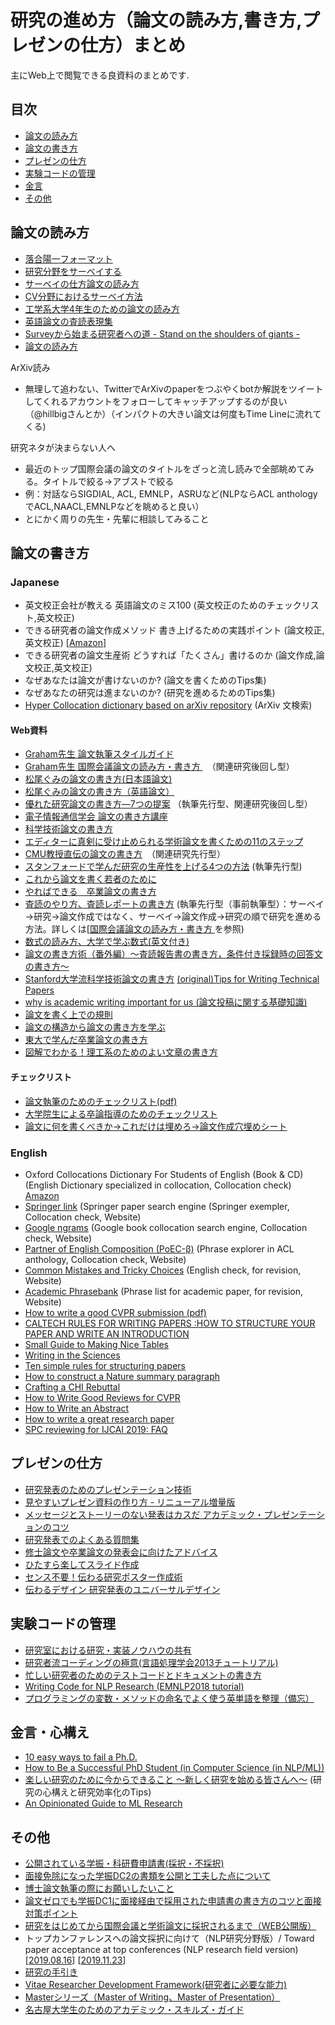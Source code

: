 # 研究の進め方（論文の読み方,書き方,プレゼンの仕方）まとめ  

主にWeb上で閲覧できる良資料のまとめです.  

## 目次
- [論文の読み方](#read)  
- [論文の書き方](#write)  
- [プレゼンの仕方](#presentation)  
- [実験コードの管理](#code) 
- [金言](#advice)
- [その他](#others)

## 論文の読み方<a name="read"></a>

- [落合陽一フォーマット](https://www.slideshare.net/Ochyai/1-ftma15?ref=http://lafrenze.hatenablog.com/entry/2015/08/04/120205)
- [研究分野をサーベイする](https://www.slideshare.net/iTooooooooooooT/itolab-how-to-survey-2017)
- [サーベイの仕方論文の読み方](https://written.4403.biz/source/how-to-survey.pdf)
- [CV分野におけるサーベイ方法](https://www.slideshare.net/HirokatsuKataoka/ss-43935588)  
- [工学系大学4年生のための論文の読み方](https://www.slideshare.net/ychtanaka/4-89034938)  
- [英語論文の査読表現集](https://staff.aist.go.jp/a.ohta/japanese/study/Review_ex_top.htm)  
- [Surveyから始まる研究者への道 - Stand on the shoulders of giants -](https://www.slideshare.net/RyosukeAraki/survey-stand-on-the-shoulders-of-giants)  
- [論文の読み方](https://speakerdeck.com/kaityo256/how-to-survey)  

ArXiv読み
- 無理して追わない、TwitterでArXivのpaperをつぶやくbotか解説をツイートしてくれるアカウントをフォローしてキャッチアップするのが良い（@hillbigさんとか）（インパクトの大きい論文は何度もTime Lineに流れてくる)

研究ネタが決まらない人へ
- 最近のトップ国際会議の論文のタイトルをざっと流し読みで全部眺めてみる。タイトルで絞る→アブストで絞る
- 例：対話ならSIGDIAL, ACL, EMNLP，ASRUなど(NLPならACL anthologyでACL,NAACL,EMNLPなどを眺めると良い）
- とにかく周りの先生・先輩に相談してみること

## 論文の書き方<a name="read"></a>

### Japanese
- 英文校正会社が教える 英語論文のミス100 (英文校正のためのチェックリスト,英文校正)
- できる研究者の論文作成メソッド 書き上げるための実践ポイント (論文校正,英文校正) [[Amazon](https://www.amazon.co.jp/gp/product/4061556274)]
- できる研究者の論文生産術 どうすれば「たくさん」書けるのか (論文作成,論文校正,英文校正) 
- なぜあなたは論文が書けないのか? (論文を書くためのTips集) 
- なぜあなたの研究は進まないのか? (研究を進めるためのTips集)
- [Hyper Collocation dictionary based on arXiv repository](https://hypcol.marutank.net/ja/) (ArXiv 文検索)

#### Web資料  
- [Graham先生 論文執筆スタイルガイド](http://www.phontron.com/paper-guide.php)
- [Graham先生 国際会議論文の読み方・書き方 ](http://phontron.com/slides/neubig15nlptutorial.pdf)　（関連研究後回し型）
- [松尾ぐみの論文の書き方(日本語論文)](http://ymatsuo.com/japanese/ronbun_jpn.html)
- [松尾ぐみの論文の書き方（英語論文）](http://ymatsuo.com/japanese/ronbun_eng.html)
- [優れた研究論文の書き方―7つの提案](https://www.slideshare.net/kdmsnr/writing-a-paper-seven-suggestions) （執筆先行型、関連研究後回し型）
- [電子情報通信学会 論文の書き方講座](https://www.ieice.org/~cs-edit/magazine/ronbun_kouza.html)
- [科学技術論文の書き方](http://www.okada-lab.org/Ronbun/TableOfContents.php)　
- [エディターに真剣に受け止められる学術論文を書くための11のステップ](http://www.respiratoryinvestigation.com/pb/assets/raw/Health%20Advance/journals/resinv/Respiratory-Seminar2015.pdf)
- [CMU教授直伝の論文の書き方](http://yamaguchiyuto.hatenablog.com/entry/2016/01/18/154613)　（関連研究先行型）
- [スタンフォードで学んだ研究の生産性を上げる4つの方法](https://note.mu/ryosuzuki/n/ndae1d84d6103) (執筆先行型)
- [これから論文を書く若者のために](http://www7b.biglobe.ne.jp/~satoki/ronbun/kyo/korekara/korekara.html)
- [やればできる　卒業論文の書き方](http://www015.upp.so-net.ne.jp/notgeld/sotsuron.html)
- [査読のやり方、査読レポートの書き方](http://scienceandtechnology.jp/archives/12812)
(執筆先行型（事前執筆型）：サーベイ→研究→論文作成ではなく、サーベイ→論文作成→研究の順で研究を進める方法。詳しくは[[国際会議論文の読み方・書き方 ](http://phontron.com/slides/neubig15nlptutorial.pdf)を参照)
- [数式の読み方、大学で学ぶ数式(英文付き)](http://www.comp.tmu.ac.jp/yosihiro/teaching/how-to-read.pdf)
- [論文の書き方術（番外編）～査読報告書の書き方，条件付き採録時の回答文の書き方～](http://www.ieice.org/~cs-edit/magazine/hp/kakikata/kaitou.pdf)  
- [Stanford大学流科学技術論文の書き方](http://hontolab.org/tips-for-research-activity/tips-for-writing-technical-papers/) [(original)Tips for Writing Technical Papers](https://cs.stanford.edu/people/widom/paper-writing.html)  
- [why is academic writing important for us (論文投稿に関する基礎知識)](https://speakerdeck.com/eumesy/why-is-academic-writing-important-for-us)   
- [論文を書く上での規則](https://qiita.com/Ishotihadus/items/d6088aec3632545833e8)  
- [論文の構造から論文の書き方を学ぶ](http://www.nutrepi.m.u-tokyo.ac.jp/publication/review_j/3686.pdf)  
- [東大で学んだ卒業論文の書き方](http://fwds.hatenadiary.jp/entry/20050703/1120380314)  
- [図解でわかる！理工系のためのよい文章の書き方](https://writing.fukuchi.org/toc.html)  
 
#### チェックリスト
- [論文執筆のためのチェックリスト(pdf)](http://kanamori.cs.tsukuba.ac.jp/docs/writing_paper_checklist.pdf)
- [大学院生による卒論指導のためのチェックリスト](http://www.aise.ics.saitama-u.ac.jp/~gotoh/ChecklistForMasterStudents.html)
- [論文に何を書くべきか→これだけは埋めろ→論文作成穴埋めシート](http://readingmonkey.blog45.fc2.com/blog-entry-563.html)

### English
- Oxford Collocations Dictionary For Students of English (Book & CD) (English Dictionary specialized in collocation, Collocation check) [Amazon](https://www.amazon.co.jp/Oxford-Collocations-Dictionary-Students-English/dp/0194325385)
- [Springer link](https://link.springer.com/) (Springer paper search engine (Springer exempler, Collocation check, Website)
- [Google ngrams](https://books.google.com/ngrams) (Google book collocation search engine, Collocation check, Website)
- [Partner of English Composition (PoEC-β)](http://www.cl.ecei.tohoku.ac.jp/poec/sentsearch/) (Phrase explorer in ACL anthology, Collocation check, Website)
- [Common Mistakes and Tricky Choices](http://englishplus.com/grammar/mistcont.htm) (English check, for revision, Website)
- [Academic Phrasebank](http://www.phrasebank.manchester.ac.uk/) (Phrase list for academic paper, for revision, Website)  
- [How to write a good CVPR submission (pdf)](https://billf.mit.edu/sites/default/files/documents/cvprPapers.pdf)  
- [CALTECH RULES FOR WRITING PAPERS :HOW TO STRUCTURE YOUR PAPER AND WRITE AN INTRODUCTION](https://web.stanford.edu/group/mcnollgast/cgi-bin/wordpress/wp-content/uploads/2013/10/CALTECH.RUL_..pdf)
- [Small Guide to Making Nice Tables](https://www.inf.ethz.ch/personal/markusp/teaching/guides/guide-tables.pdf)
- [Writing in the Sciences](https://www.coursera.org/learn/sciwrite)
- [Ten simple rules for structuring papers](http://journals.plos.org/ploscompbiol/article/file?id=10.1371/journal.pcbi.1005619&type=printable) 
- [How to construct a Nature summary paragraph
](http://s3-service-broker-live-19ea8b98-4d41-4cb4-be4c-d68f4963b7dd.s3.amazonaws.com/uploads/ckeditor/attachments/7808/2c_Summary_para.pdf)  
- [Crafting a CHI Rebuttal](http://benjgorman.com/writing-chi-rebuttals/)  
- [How to Write Good Reviews for CVPR](https://www.dropbox.com/s/725p60wcajbb8xh/How%20to%20Review%20for%20CVPR.pptx?dl=0#)  
- [How to Write an Abstract](https://users.ece.cmu.edu/~koopman/essays/abstract.html)  
- [How to write a great research paper](https://www.microsoft.com/en-us/research/academic-program/write-great-research-paper/)  
- [SPC reviewing for IJCAI 2019: FAQ](http://u.cs.biu.ac.il/~sarit/IJCAI2019/FAQ-SPC.html)  

## プレゼンの仕方<a name="presentation"></a>

- [研究発表のためのプレゼンテーション技術](https://www.slideshare.net/ShinnosukeTakamichi/ss-48987441)
- [見やすいプレゼン資料の作り方 - リニューアル増量版](https://www.slideshare.net/yutamorishige50/ss-41321443)
- [メッセージとストーリーのない発表はカスだ アカデミック・プレゼンテーションのコツ](https://www.slideshare.net/KeiGomi/ss-81275254)
- [研究発表でのよくある質問集](http://kanamori.cs.tsukuba.ac.jp/docs/presentation_faqs.html) 
- [修士論文や卒業論文の発表会に向けたアドバイス](http://blog.chase-dream.com/2013/02/03/3113)
- [ひたすら楽してスライド作成](https://www.slideshare.net/MasanoriMorise/ss-89422938)  
- [センス不要！伝わる研究ポスター作成術](http://k-connex.kyoto-u.ac.jp/ja/wp-content/uploads/sites/2/2016/07/160711-posterseminar-pub.pdf)  
- [伝わるデザイン 研究発表のユニバーサルデザイン](http://tsutawarudesign.com/index.html)  

## 実験コードの管理<a name="code"></a>

- [研究室における研究・実装ノウハウの共有](https://www.slideshare.net/naoakiokazaki/ss-59403900)
- [研究者流コーディングの極意(言語処理学会2013チュートリアル)](http://www.chokkan.org/publication/coding-for-researchers.pdf)  
- [忙しい研究者のためのテストコードとドキュメントの書き方](https://qiita.com/NaokiHamada/items/0689cd85fb3e1adcda1a)  
- [Writing Code for NLP Research (EMNLP2018 tutorial)](https://docs.google.com/presentation/d/17NoJY2SnC2UMbVegaRCWA7Oca7UCZ3vHnMqBV4SUayc/edit#slide=id.p)  
- [プログラミングの変数・メソッドの命名でよく使う英単語を整理（備忘）](https://arakan-pgm-ai.hatenablog.com/entry/2019/04/15/000000)

## 金言・心構え<a name="advice"></a>

- [10 easy ways to fail a Ph.D.](http://matt.might.net/articles/ways-to-fail-a-phd/)  
- [How to Be a Successful PhD Student (in Computer Science (in NLP/ML))](https://www.cs.jhu.edu/~mdredze/publications/HowtoBeaSuccessfulPhDStudent.pdf)  
- [楽しい研究のために今からできること 〜新しく研究を始める皆さんへ〜](https://www.slideshare.net/RyosukeAraki/ss-136687597) (研究の心構えと研究効率化のTips)   
- [An Opinionated Guide to ML Research](http://joschu.net/blog/opinionated-guide-ml-research.html)  

## その他<a name="others"></a>

- [公開されている学振・科研費申請書(採択・不採択)](https://xn--w8yz0bc56a.com/proven-proposal/)  
- [面接免除になった学振DC2の書類を公開と工夫した点について](https://kenyu-life.com/2018/09/20/gakushin/)  
- [博士論文執筆の際にお願いしたいこと](https://member.ipmu.jp/yuji.tachikawa/misc/dron.html)  
- [論文ゼロでも学振DC1に面接経由で採用された申請書の書き方のコツと面接対策ポイント](http://ocoshite.me/how-to-get-gakushin-dc1)  
- [研究をはじめてから国際会議と学術論文に採択されるまで（WEB公開版）](https://speakerdeck.com/kyama0321/yan-jiu-wohazimetekaraguo-ji-hui-yi-toxue-shu-lun-wen-nicai-ze-sarerumade-webgong-kai-ban)  
- トップカンファレンスへの論文採択に向けて（NLP研究分野版）/ Toward paper acceptance at top conferences (NLP research field version)[[2019.08.16](https://www.slideshare.net/JunSuzuki21/2019-0826-yansinvitedtalk)] [[2019.11.23](https://www.slideshare.net/JunSuzuki21/20191123jsaiinvitedtalk-205359389)]
- [研究の手引き](http://www.s.fpu.ac.jp/fujino/Lecture/discipline.html)  
- [Vitae Researcher Development Framework(研究者に必要な能力)](https://jrecin.jst.go.jp/seek/SeekVitaeInformation)  
- [Masterシリーズ（Master of Writing、Master of Presentation）](https://www.rikkyo.ac.jp/about/activities/fd/cdshe.html)  
- [名古屋大学生のためのアカデミック・スキルズ・ガイド](http://www.cshe.nagoya-u.ac.jp/asg/index.html)  
